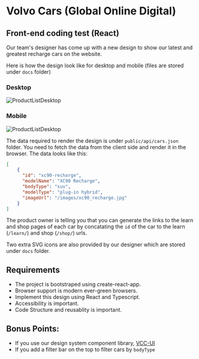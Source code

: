 # Volvo Cars (Global Online Digital) 
## Front-end coding test (React)

Our team's designer has come up with a new design to show our latest and greatest recharge cars on the website.

Here is how the design look like for desktop and mobile (files are stored under `docs` folder)

### Desktop
![ProductListDesktop](./docs/ProductList-Desktop.png)

### Mobile
![ProductListDesktop](./docs/ProductList-Mobile.png)

The data required to render the design is under `public/api/cars.json` folder. You need to fetch the data from the client side and render it in the browser. The data looks like this: 

```json
[
    {
      "id": "xc90-recharge",
      "modelName": "XC90 Recharge", 
      "bodyType": "suv",
      "modelType": "plug-in hybrid",
      "imageUrl": "/images/xc90_recharge.jpg"
    }
]
```

The product owner is telling you that you can generate the links to the learn and shop pages of each car by concatating the `id` of the car to the learn (`/learn/`) and shop (`/shop/`) urls.

Two extra SVG icons are also provided by our designer which are stored under `docs` folder.

## Requirements
- The project is bootstraped using create-react-app.
- Browser support is modern ever-green browsers.
- Implement this design using React and Typescript.
- Accessibility is important.
- Code Structure and reusablity is important.

## Bonus Points:
- If you use our design system component library, [VCC-UI](https://vcc-ui.vercel.app/)
- If you add a filter bar on the top to filter cars by `bodyType`
